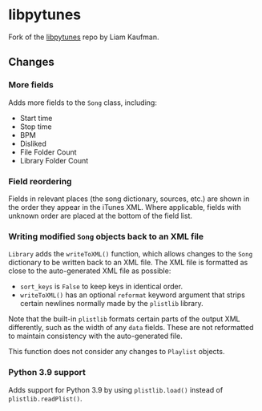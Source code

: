 # libpytunes

Fork of the [libpytunes](https://github.com/liamks/libpytunes) repo by Liam Kaufman. 

## Changes
### More fields
Adds more fields to the `Song` class, including:
- Start time
- Stop time
- BPM
- Disliked
- File Folder Count
- Library Folder Count

### Field reordering
Fields in relevant places (the song dictionary, sources, etc.) are shown in the order they appear in the iTunes XML.
Where applicable, fields with unknown order are placed at the bottom of the field list.

### Writing modified `Song` objects back to an XML file 
`Library` adds the `writeToXML()` function, which allows changes to the `Song` dictionary to be written back to an 
XML file. The XML file is formatted as close to the auto-generated XML file as possible:
- `sort_keys` is `False` to keep keys in identical order.
- `writeToXML()` has an optional `reformat` keyword argument that strips certain newlines normally made by the 
  `plistlib` library.
  
Note that the built-in `plistlib` formats certain parts of the output XML differently, such as the width of any 
`data` fields. These are not reformatted to maintain consistency with the auto-generated file.

This function does not consider any changes to `Playlist` objects.

### Python 3.9 support
Adds support for Python 3.9 by using `plistlib.load()` instead of `plistlib.readPlist()`.

